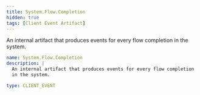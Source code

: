 ```yaml
---
title: System.Flow.Completion
hidden: true
tags: [Client Event Artifact]
---
```


An internal artifact that produces events for every flow completion
in the system.


```yaml
name: System.Flow.Completion
description: |
  An internal artifact that produces events for every flow completion
  in the system.

type: CLIENT_EVENT

```
